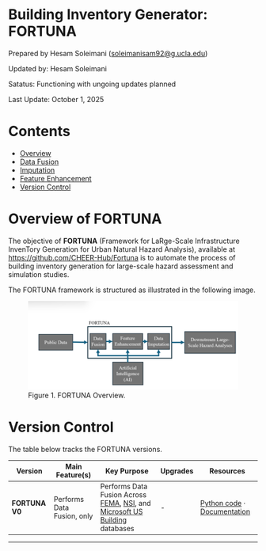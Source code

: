 # Building Inventory Generator: FORTUNA

Prepared by Hesam Soleimani (soleimanisam92@g.ucla.edu)

Updated by: Hesam Soleimani

Satatus: Functioning with ungoing updates planned

Last Update: October 1, 2025


# Contents
- [Overview](#overview)
- [Data Fusion](#d-fusion)
- [Imputation](#imputation)
- [Feature Enhancement](#feature_enhance)
- [Version Control](#version-c)

# Overview of FORTUNA

The objective of **FORTUNA** (Framework for LaRge-Scale Infrastructure InvenTory Generation for Urban Natural Hazard Analysis), available at https://github.com/CHEER-Hub/Fortuna is to automate the process of building inventory generation for large-scale hazard assessment and simulation studies.

The FORTUNA framework is structured as illustrated in the following image.

<figure>
  <img src="_media/FORTUNA.png" alt="Example figure" width="600">
  <figcaption> Figure 1. FORTUNA Overview.</figcaption>
</figure>

# Version Control

The table below tracks the FORTUNA versions.

| Version        | Main Feature(s)                           | Key Purpose                                         | Upgrades| Resources |
|----------------|--------------------------------------------|-----------------------------------------------------|-----------|-----------|
| **FORTUNA V0** | Performs Data Fusion, only | Performs Data Fusion Across [FEMA](https://fema.maps.arcgis.com/home/item.html?id=0ec8512ad21e4bb987d7e848d14e7e24&sublayer=0), [NSI](https://www.hec.usace.army.mil/confluence/nsi/), and [Microsoft US Building](https://github.com/microsoft/USBuildingFootprints) databases | - | [Python code](https://github.com/CHEER-Hub/Fortuna) · [Documentation](https://hesam-92-19.github.io/Some_Documentations) |
---
